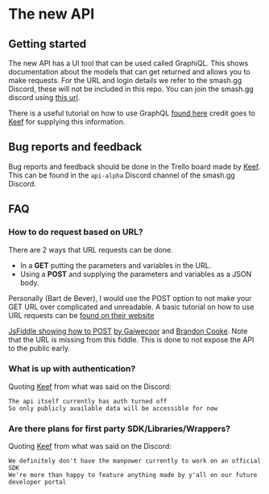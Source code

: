 # The new API

## Getting started

The new API has a UI tool that can be used called GraphiQL. 
This shows documentation about the models that can get returned and allows you to make requests.
For the URL and login details we refer to the smash.gg Discord, these will not be included in this repo.
You can join the smash.gg discord using [this url](https://bit.ly/smashggdiscord).

There is a useful tutorial on how to use GraphQL [found here](https://graphql.org/learn/) credit goes to [Keef](https://github.com/keithrobichaud) for supplying this information.

## Bug reports and feedback

Bug reports and feedback should be done in the Trello board made by [Keef](https://github.com/keithrobichaud). This can be found in the `api-alpha` Discord channel of the smash.gg Discord.

## FAQ

### How to do request based on URL?

There are 2 ways that URL requests can be done.
- In a **GET** putting the parameters and variables in the URL.
- Using a **POST** and supplying the parameters and variables as a JSON body.

Personally (Bart de Bever), I would use the POST option to not make your GET URL over complicated and unreadable.
A basic tutorial on how to use URL requests can be [found on their website](https://graphql.github.io/learn/serving-over-http/)

[JsFiddle showing how to POST](https://jsfiddle.net/swyvafL4/) [by Gaiwecoor](https://github.com/Gaiwecoor) and [Brandon Cooke](https://github.com/BrandonCookeDev/).
Note that the URL is missing from this fiddle. This is done to not expose the API to the public early.

### What is up with authentication?
Quoting [Keef](https://github.com/keithrobichaud) from what was said on the Discord:
```
The api itself currently has auth turned off
So only publicly available data will be accessible for now
```

### Are there plans for first party SDK/Libraries/Wrappers?
Quoting [Keef](https://github.com/keithrobichaud) from what was said on the Discord:
```
We definitely don't have the manpower currently to work on an official SDK
We're more than happy to feature anything made by y'all on our future developer portal 
```
